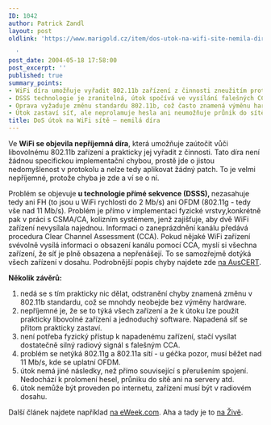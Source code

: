 ```yaml
---
ID: 1042
author: Patrick Zandl
layout: post
oldlink: 'https://www.marigold.cz/item/dos-utok-na-wifi-site-nemila-dira

  '
post_date: 2004-05-18 17:58:00
post_excerpt: ''
published: true
summary_points:
- WiFi díra umožňuje vyřadit 802.11b zařízení z činnosti zneužitím protokolu.
- DSSS technologie je zranitelná, útok spočívá ve vysílání falešných CCA signálů.
- Oprava vyžaduje změnu standardu 802.11b, což často znamená výměnu hardware.
- Útok zastaví síť, ale neprolamuje hesla ani neumožňuje průnik do sítě.
title: DoS útok na WiFi sítě – nemilá díra
---
```


<p>
Ve <STRONG>WiFi se objevila nepříjemná díra</STRONG>, která umožňuje zaútočit vůči libovolnému 802.11b zařízení a prakticky jej vyřadit z činnosti. Tato díra není žádnou specifickou implementační chybou, prostě jde o jistou nedomyšlenost v protokolu a nelze tedy aplikovat žádný patch. To je velmi nepříjemné, protože chyba je zde a ví se o ní. </p>

<p>
Problém se objevuje <STRONG>u technologie přímé sekvence (DSSS), </STRONG>nezasahuje tedy ani FH (to jsou u WiFi rychlosti do 2 Mb/s) ani OFDM (802.11g - tedy vše nad 11 Mb/s). Problém je přímo v implementaci fyzické vrstvy,konkrétně pak v práci s CSMA/CA, kolizním systémem, jenž zajišťuje, aby dvě WiFi zařízení nevysílala najednou.&#160;Informaci o zaneprázdnění kanálu&#160;předává procedura Clear Channel Assessment (CCA). Pokud nějaké WiFi zařízení svévolně vysílá informaci o obsazení kanálu pomocí CCA, myslí si všechna zařízení, že síť je plně obsazena a nepřenášejí. To se samozřejmě dotýká všech zařízení v dosahu. Podrobnější popis chyby najdete zde <A href="http://www.auscert.org.au/render.html?it=4091" target=_blank>na AusCERT</A>.</p>

<p>
<STRONG>Několik závěrů:</STRONG> </p>

<OL>
<LI>nedá se s tím prakticky nic dělat, odstranění chyby znamená změnu v 802.11b standardu, což se mnohdy neobejde bez výměny hardware. </LI>
<LI>nepříjemné je, že se to týká všech zařízení a že k útoku lze použít prakticky libovolné zařízení a jednoduchý software. Napadená síť se přitom prakticky zastaví. </LI>
<LI>není potřeba fyzický přístup k napadenému zařízení, stačí vysílat dostatečně silný radiový signál s falešným CCA. </LI>
<LI>problém se netýká 802.11g a 802.11a sítí - u géčka pozor, musí běžet nad 11 Mb/s, kde se uplatní OFDM. </LI>
<LI>útok nemá jiné následky, než přímo související s přerušením spojení. Nedochází k prolomení hesel, průniku do sítě ani na servery atd. </LI>
<LI>útok nemůže být proveden po internetu, zařízení musí být v radiovém dosahu. </LI></OL>
<p>
Další článek najdete například <A href="http://www.eweek.com/article2/0,1759,1591992,00.asp" target=_blank>na eWeek.com</A>. Aha a tady je to <A href="http://www.zive.cz/h/Viryabezpecnost/AR.asp?PG=1&amp;ARI=116454&amp;CAI=2156" target=_blank>na Živě</A>.</p>